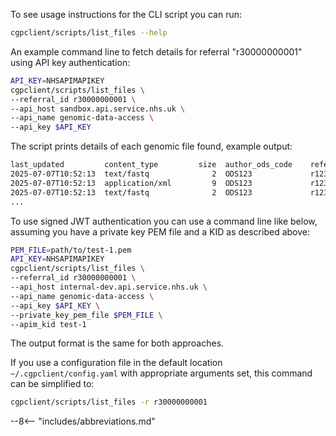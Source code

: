 
To see usage instructions for the CLI script you can run:

```bash
cgpclient/scripts/list_files --help
```

An example command line to fetch details for referral "r30000000001" using API key authentication:

```bash
API_KEY=NHSAPIMAPIKEY
cgpclient/scripts/list_files \
--referral_id r30000000001 \
--api_host sandbox.api.service.nhs.uk \
--api_name genomic-data-access \
--api_key $API_KEY
```

The script prints details of each genomic file found, example output:

```bash
last_updated         content_type         size  author_ods_code    referral_id    participant_id    sample_id           run_id               name
2025-07-07T10:52:13  text/fastq              2  ODS123             r12345         p12345            glh_sample_id_1234  glh_run_folder_1234  2506905-D09_L01_R2_001.fastq.ora
2025-07-07T10:52:13  application/xml         9  ODS123             r12345         p12345            glh_sample_id_1234  glh_run_folder_1234  RunInfo.xml
2025-07-07T10:52:13  text/fastq              2  ODS123             r12345         p12345            glh_sample_id_1234  glh_run_folder_1234  2506905-D09_L01_R1_001.fastq.ora
...

```


To use signed JWT authentication you can use a command line like below, assuming you have a private key PEM file and a KID as described above:

```bash
PEM_FILE=path/to/test-1.pem
API_KEY=NHSAPIMAPIKEY
cgpclient/scripts/list_files \
--referral_id r30000000001 \
--api_host internal-dev.api.service.nhs.uk \
--api_name genomic-data-access \
--api_key $API_KEY \
--private_key_pem_file $PEM_FILE \
--apim_kid test-1
```

The output format is the same for both approaches.

If you use a configuration file in the default location `~/.cgpclient/config.yaml` with appropriate arguments set, this command can be simplified to:

```bash
cgpclient/scripts/list_files -r r30000000001
```
--8<-- "includes/abbreviations.md"